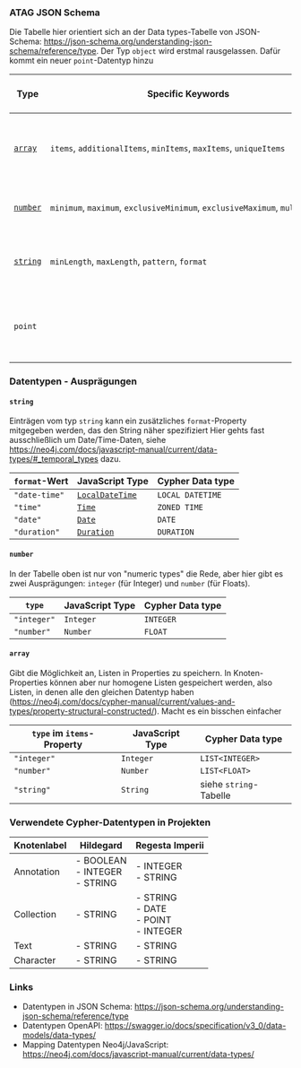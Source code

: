 
### ATAG JSON Schema

Die Tabelle hier orientiert sich an der Data types-Tabelle von JSON-Schema: https://json-schema.org/understanding-json-schema/reference/type. Der Typ `object` wird erstmal rausgelassen. Dafür kommt ein neuer `point`-Datentyp hinzu

| Type                                                                                                                                                       | Specific Keywords                                                          | Cypher Data type | Description                                                                                                 |
| ---------------------------------------------------------------------------------------------------------------------------------------------------------- | -------------------------------------------------------------------------- | ---------------- | ----------------------------------------------------------------------------------------------------------- |
| [`array`](https://json-schema.org/understanding-json-schema/reference/array)                                                                               | `items`, `additionalItems`, `minItems`, `maxItems`, `uniqueItems`          |                  | Define item schemas, additional item handling, item count constraints, and uniqueness.                      |
| [`number`](https://json-schema.org/understanding-json-schema/reference/numeric)                                                                            | `minimum`, `maximum`, `exclusiveMinimum`, `exclusiveMaximum`, `multipleOf` |                  | Define numeric ranges, including exclusive bounds and divisibility.                                         |
| [`string`](https://json-schema.org/un[string](https://json-schema.org/understanding-json-schema/reference/string)derstanding-json-schema/reference/string) | `minLength`, `maxLength`, `pattern`, `format`                              |                  | Restrict string length, pattern matching, and format validation (e.g., email, date).                        |
| `point`                                                                                                                                                    |                                                                            |                  | Standard Spatial Type von Cypher. Enthält x-, y- und ggf. z-Koordinate sowie Referenz auf Koordinatensystem |
### Datentypen - Ausprägungen 

#### `string`
Einträgen vom typ `string` kann ein zusätzliches `format`-Property mitgegeben werden, das den String näher spezifiziert
Hier gehts fast ausschließlich um Date/Time-Daten, siehe https://neo4j.com/docs/javascript-manual/current/data-types/#_temporal_types dazu.

| `format`-Wert | JavaScript Type                                                                                | Cypher Data type |
| ------------- | ---------------------------------------------------------------------------------------------- | ---------------- |
| `"date-time"` | [`LocalDateTime`](https://neo4j.com/docs/javascript-manual/current/data-types/#_localdatetime) | `LOCAL DATETIME`   |
| `"time"`      | [`Time`](https://neo4j.com/docs/javascript-manual/current/data-types/#_time)                   | `ZONED TIME`       |
| `"date"`      | [`Date`](https://neo4j.com/docs/javascript-manual/current/data-types/#_date)                   | `DATE`             |
| `"duration"`  | [`Duration`](https://neo4j.com/docs/javascript-manual/current/data-types/#_duration)           | `DURATION`         |
#### `number`
In der Tabelle oben ist nur von "numeric types" die Rede, aber hier gibt es zwei Ausprägungen: `integer` (für Integer) und `number` (für Floats).

| `type`      | JavaScript Type | Cypher Data type |
| ----------- | --------------- | ---------------- |
| `"integer"` | `Integer`       | `INTEGER`        |
| `"number"`  | `Number`        | `FLOAT`          |

#### `array`
Gibt die Möglichkeit an, Listen in Properties zu speichern. In Knoten-Properties können aber nur homogene Listen gespeichert werden, also Listen, in denen alle den gleichen Datentyp haben (https://neo4j.com/docs/cypher-manual/current/values-and-types/property-structural-constructed/). Macht es ein bisschen einfacher

| `type` im `items`-Property | JavaScript Type | Cypher Data type       |
| -------------------------- | --------------- | ---------------------- |
| `"integer"`                | `Integer`       | `LIST<INTEGER>`        |
| `"number"`                 | `Number`        | `LIST<FLOAT>`          |
| `"string"`                 | `String`        | siehe `string`-Tabelle |

### Verwendete Cypher-Datentypen in Projekten

| Knotenlabel | Hildegard                          | Regesta Imperii                            |
| ----------- | ---------------------------------- | ------------------------------------------ |
| Annotation  | - BOOLEAN<br>- INTEGER<br>- STRING | - INTEGER<br>- STRING                      |
| Collection  | - STRING                           | - STRING<br>- DATE<br>- POINT<br>- INTEGER |
| Text        | - STRING                           | - STRING                                   |
| Character   | - STRING                           | - STRING                                   |

### Links
- Datentypen in JSON Schema: https://json-schema.org/understanding-json-schema/reference/type
- Datentypen OpenAPI: https://swagger.io/docs/specification/v3_0/data-models/data-types/
- Mapping Datentypen Neo4j/JavaScript: https://neo4j.com/docs/javascript-manual/current/data-types/